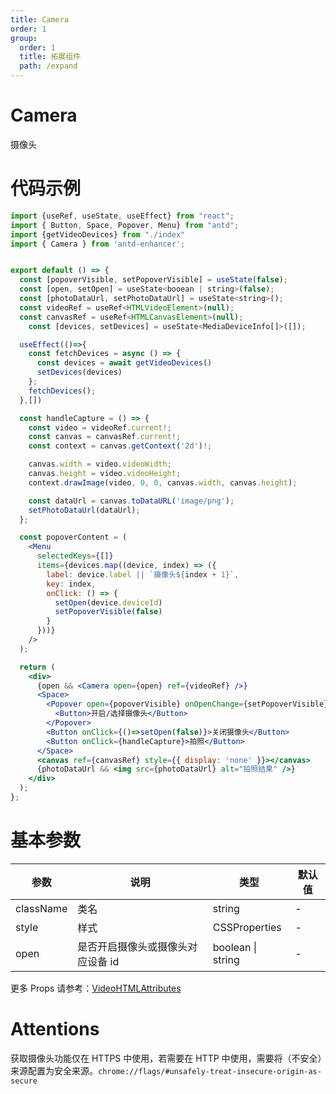 ```yaml
---
title: Camera
order: 1
group:
  order: 1
  title: 拓展组件
  path: /expand
---
```


# Camera

摄像头

# 代码示例

```jsx
import {useRef, useState, useEffect} from "react";
import { Button, Space, Popover, Menu} from "antd";
import {getVideoDevices} from "./index"
import { Camera } from 'antd-enhancer';


export default () => {
  const [popoverVisible, setPopoverVisible] = useState(false);
  const [open, setOpen] = useState<booean | string>(false);
  const [photoDataUrl, setPhotoDataUrl] = useState<string>();
  const videoRef = useRef<HTMLVideoElement>(null);
  const canvasRef = useRef<HTMLCanvasElement>(null);
    const [devices, setDevices] = useState<MediaDeviceInfo[]>([]);

  useEffect(()=>{
    const fetchDevices = async () => {
      const devices = await getVideoDevices()
      setDevices(devices)
    };
    fetchDevices();
  },[])

  const handleCapture = () => {
    const video = videoRef.current!;
    const canvas = canvasRef.current!;
    const context = canvas.getContext('2d')!;

    canvas.width = video.videoWidth;
    canvas.height = video.videoHeight;
    context.drawImage(video, 0, 0, canvas.width, canvas.height);

    const dataUrl = canvas.toDataURL('image/png');
    setPhotoDataUrl(dataUrl);
  };

  const popoverContent = (
    <Menu
      selectedKeys={[]}
      items={devices.map((device, index) => ({
        label: device.label || `摄像头${index + 1}`,
        key: index,
        onClick: () => {
          setOpen(device.deviceId)
          setPopoverVisible(false)
        }
      }))}
    />
  );

  return (
    <div>
      {open && <Camera open={open} ref={videoRef} />}
      <Space>
        <Popover open={popoverVisible} onOpenChange={setPopoverVisible} trigger={['click']} content={popoverContent}>
          <Button>开启/选择摄像头</Button>
        </Popover>
        <Button onClick={()=>setOpen(false)}>关闭摄像头</Button>
        <Button onClick={handleCapture}>拍照</Button>
      </Space>
      <canvas ref={canvasRef} style={{ display: 'none' }}></canvas>
      {photoDataUrl && <img src={photoDataUrl} alt="拍照结果" />}
    </div>
  );
};
```

# 基本参数

| 参数      | 说明                              | 类型              | 默认值 |
| --------- | --------------------------------- | ----------------- | ------ |
| className | 类名                              | string            | -      |
| style     | 样式                              | CSSProperties     | -      |
| open      | 是否开启摄像头或摄像头对应设备 id | boolean \| string | -      |

更多 Props 请参考：[VideoHTMLAttributes](https://use-form.netlify.app/interfaces/_node_modules__types_react_index_d_.react.mediahtmlattributes)

# Attentions

获取摄像头功能仅在 HTTPS 中使用，若需要在 HTTP 中使用，需要将（不安全）来源配置为安全来源。`chrome://flags/#unsafely-treat-insecure-origin-as-secure`
